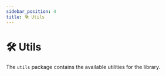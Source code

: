 ```yaml
---
sidebar_position: 4
title: 🛠️ Utils
---
```


# 🛠️ Utils

The `utils` package contains the available utilities for the library.
